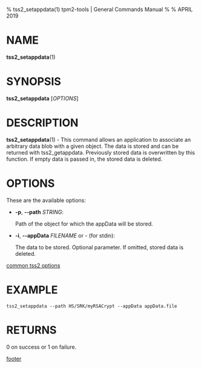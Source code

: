 % tss2_setappdata(1) tpm2-tools | General Commands Manual
%
% APRIL 2019

# NAME

**tss2_setappdata**(1)

# SYNOPSIS

**tss2_setappdata** [*OPTIONS*]

# DESCRIPTION

**tss2_setappdata**(1) - This command allows an application to associate an arbitrary data blob with a given object. The data is stored and can be returned with tss2_getappdata. Previously stored data is overwritten by this function. If empty data is passed in, the stored data is deleted.

# OPTIONS

These are the available options:

  * **-p**, **\--path** _STRING_:

    Path of the object for which the appData will be stored.

  * **-i**, **\--appData** _FILENAME_ or _-_ (for stdin):

    The data to be stored. Optional parameter. If omitted, stored data is deleted.

[common tss2 options](common/tss2-options.md)

# EXAMPLE

```
tss2_setappdata --path HS/SRK/myRSACrypt --appData appData.file
```

# RETURNS

0 on success or 1 on failure.

[footer](common/footer.md)
